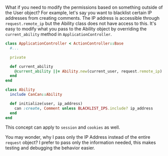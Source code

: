 What if you need to modify the permissions based on something outside of the User object? For example, let's say you want to blacklist certain IP addresses from creating comments. The IP address is accessible through `request.remote_ip` but the Ability class does not have access to this. It's easy to modify what you pass to the Ability object by overriding the `current_ability` method in `ApplicationController`.

```ruby
class ApplicationController < ActionController::Base
  #...

  private

  def current_ability
    @current_ability ||= Ability.new(current_user, request.remote_ip)
  end
end

class Ability
  include CanCan::Ability

  def initialize(user, ip_address)
    can :create, Comment unless BLACKLIST_IPS.include? ip_address
  end
end
```

This concept can apply to `session` and `cookies` as well.

You may wonder, why I pass only the IP Address instead of the entire `request` object? I prefer to pass only the information needed, this makes testing and debugging the behavior easier.